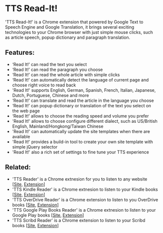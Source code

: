 # TTS Read-It!
'TTS Read-It!' is a Chrome extension that powered by Google Text to Speech Engine and Google Translation, it brings several exciting technologies to your Chrome browser with just simple mouse clicks, such as article speech, popup dictionary and paragraph translation.

## Features: ##

* ‘Read It!’ can read the text you select
* ‘Read It!’ can read the paragraph you choose
* ‘Read It!’ can read the whole article with simple clicks
* ‘Read It!’ can automatically detect the language of current page and choose right voice to read back
* 'Read It!' supports English, German, Spanish, French, Italian, Japanese, Dutch, Portuguese, Chinese and more
* ‘Read It!’ can translate and read the article in the language you choose
* ‘Read It!’ can popup dictionary or translation of the text you select on the web page
* ‘Read It!’ allows to choose the reading speed and volume you prefer
* 'Read It!' allows to choose configure different dialect, such as US/British English, Mainland/Hongkong/Taiwan Chinese
* 'Read It!' can automatically update the site templates when there are available
* 'Read It!' provides a build-in tool to create your own site template with simple jQuery selector
* 'Read It!' also a rich set of settings to fine tune your TTS experience

## Related: ##
* 'TTS Reader' is a Chrome extnesion for you to listen to any website [[Site](https://github.com/ttsreadit/ttsreadit), [Extension](https://chrome.google.com/webstore/detail/tts-reader-translator-dic/beofjdkoeblbffhccncmhnmbdngodmnm)]
* 'TTS Kindle Reader' is a Chrome extnesion to listen to your Kindle books [[Site](https://github.com/ttsreadit/kindle.reader), [Extension](https://chrome.google.com/webstore/detail/tts-kindle-reader/boejkcdniilikalcdbigmobbmejjbppf)]
* 'TTS OverDrive Reader' is a Chrome extension to listen to you OverDrive books [[Site](https://github.com/ttsreadit/overdrive.reader), [Extension](https://chrome.google.com/webstore/detail/tts-overdrive-reader/jmhelfebbfflimhdoimlkibelpcoafjl)]
* 'TTS Google Play Books Reader' is a Chrome extnesion to listen to your Google Play books [[Site](https://github.com/ttsreadit/google-play-books-tts-reader), [Extension](https://chrome.google.com/webstore/detail/tts-google-books-reader/goailahjgoobladciinchmipiafijikf)]
* 'TTS Scribd Reader' is a Chrome extension to listen to your Scribd books [[Site](https://github.com/ttsreadit/tts_scribd_reader), [Extension](https://chrome.google.com/webstore/detail/tts-scribd-reader/lnaecppekphilbjkgfgbjhjiokkpfgeh)]
